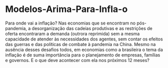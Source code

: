# Modelos-Arima-Para-Infla-o
 
 Para onde vai a inflação? Nas economias que se encontram no pós-pandemia, a desorganização
das cadeias produtivas e as restrições de oferta encontraram a demanda (outrora reprimida) sem
a mesma capacidade de atender às necessidades dos agentes, sem contar os efeitos das guerras
e das políticas de combate à pandemia na China. Mesmo na ausência desses desafios todos, em
economias como a brasileira o tema da inflação é de suma importância para o planejamento de
empresas, famílias e governos. E o que deve acontecer com ela nos próximos 12 meses?

